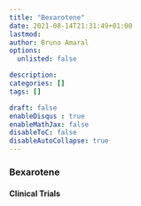 ```yaml
---
title: "Bexarotene"
date: 2021-08-14T21:31:49+01:00
lastmod: 
author: Bruno Amaral
options:
  unlisted: false

description: 
categories: []
tags: []

draft: false
enableDisqus : true
enableMathJax: false
disableToC: false
disableAutoCollapse: true
---
```


<h3 id="Bexarotene">Bexarotene</h3>
<ol class="articles Bexarotene"></ol>
<h4>Clinical Trials</h4>
<ol class="trials Bexarotene"></ol>